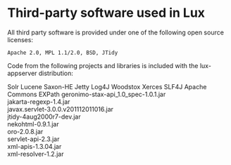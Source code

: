 # Third-party software used in Lux

All third party software is provided under one of the following open source licenses:

    Apache 2.0, MPL 1.1/2.0, BSD, JTidy

Code from the following projects and libraries is included with the lux-appserver distribution:

Solr
Lucene
Saxon-HE
Jetty
Log4J
Woodstox
Xerces
SLF4J
Apache Commons
EXPath
geronimo-stax-api_1.0_spec-1.0.1.jar  
jakarta-regexp-1.4.jar  
javax.servlet-3.0.0.v201112011016.jar  
jtidy-4aug2000r7-dev.jar  
nekohtml-0.9.1.jar  
oro-2.0.8.jar  
servlet-api-2.3.jar  
xml-apis-1.3.04.jar  
xml-resolver-1.2.jar  
